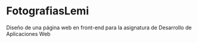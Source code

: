 # FotografiasLemi
Diseño de una página web en front-end para la asignatura de Desarrollo de Aplicaciones Web
